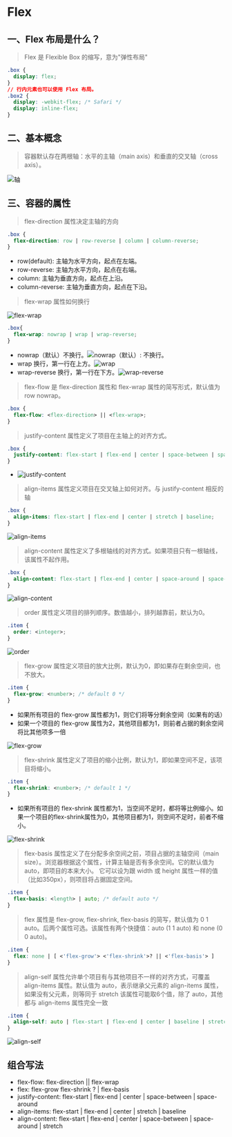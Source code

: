 # Flex

## 一、Flex 布局是什么？

> Flex 是 Flexible Box 的缩写，意为"弹性布局"

```css
.box {
  display: flex;
}
// 行内元素也可以使用 Flex 布局。
.box2 {
  display: -webkit-flex; /* Safari */
  display: inline-flex;
}
```

## 二、基本概念

> 容器默认存在两根轴：水平的主轴（main axis）和垂直的交叉轴（cross axis）。

![轴](img/bg04.png)

## 三、容器的属性

> flex-direction 属性决定主轴的方向

```css
.box {
  flex-direction: row | row-reverse | column | column-reverse;
}
```

- row(default): 主轴为水平方向，起点在左端。
- row-reverse: 主轴为水平方向，起点在右端。
- column: 主轴为垂直方向，起点在上沿。
- column-reverse: 主轴为垂直方向，起点在下沿。

> flex-wrap 属性如何换行

![flex-wrap](img/bg06.png)

```css
.box{
  flex-wrap: nowrap | wrap | wrap-reverse;
}
```

- nowrap（默认）不换行。![nowrap（默认）: 不换行。](img/bg07.png)
- wrap 换行，第一行在上方。![wrap](img/bg08.png)
- wrap-reverse 换行，第一行在下方。![wrap-reverse](img/bg09.png)

> flex-flow 是 flex-direction 属性和 flex-wrap 属性的简写形式，默认值为 row nowrap。

```css
.box {
  flex-flow: <flex-direction> || <flex-wrap>;
}
```

> justify-content 属性定义了项目在主轴上的对齐方式。

```css
.box {
  justify-content: flex-start | flex-end | center | space-between | space-around;
}
```

- ![justify-content](img/bg10.png)

> align-items 属性定义项目在交叉轴上如何对齐。与 justify-content 相反的轴

```css
.box {
  align-items: flex-start | flex-end | center | stretch | baseline;
}
```

![align-items](img/bg11.png)

> align-content 属性定义了多根轴线的对齐方式。如果项目只有一根轴线，该属性不起作用。

```css
.box {
  align-content: flex-start | flex-end | center | space-around | space-between | stretch;
}
```

![align-content](img/bg12.png)

> order 属性定义项目的排列顺序。数值越小，排列越靠前，默认为0。

```css
.item {
  order: <integer>;
}
```

![order](img/bg13.png)

> flex-grow 属性定义项目的放大比例，默认为0，即如果存在剩余空间，也不放大。

```css
.item {
  flex-grow: <number>; /* default 0 */
}
```

- 如果所有项目的 flex-grow 属性都为1，则它们将等分剩余空间（如果有的话）
- 如果一个项目的 flex-grow 属性为2，其他项目都为1，则前者占据的剩余空间将比其他项多一倍

![flex-grow](img/bg14.png)

> flex-shrink 属性定义了项目的缩小比例，默认为1，即如果空间不足，该项目将缩小。

```css
.item {
  flex-shrink: <number>; /* default 1 */
}
```

- 如果所有项目的 flex-shrink 属性都为1，当空间不足时，都将等比例缩小。如果一个项目的flex-shrink属性为0，其他项目都为1，则空间不足时，前者不缩小。

![flex-shrink](img/bg15.png)

> flex-basis 属性定义了在分配多余空间之前，项目占据的主轴空间（main size）。浏览器根据这个属性，计算主轴是否有多余空间。它的默认值为 auto，即项目的本来大小。
> 它可以设为跟 width 或 height 属性一样的值（比如350px），则项目将占据固定空间。

```css
.item {
  flex-basis: <length> | auto; /* default auto */
}
```

> flex 属性是 flex-grow, flex-shrink, flex-basis 的简写，默认值为 0 1 auto。后两个属性可选。该属性有两个快捷值：auto (1 1 auto) 和 none (0 0 auto)。

```css
.item {
  flex: none | [ <'flex-grow'> <'flex-shrink'>? || <'flex-basis'> ]
}
```

> align-self 属性允许单个项目有与其他项目不一样的对齐方式，可覆盖 align-items 属性。默认值为 auto，表示继承父元素的 align-items 属性，如果没有父元素，则等同于 stretch
> 该属性可能取6个值，除了 auto，其他都与 align-items 属性完全一致

```css
.item {
  align-self: auto | flex-start | flex-end | center | baseline | stretch;
}
```

![align-self](img/bg16.png)

## 组合写法

- flex-flow: flex-direction || flex-wrap
- flex: flex-grow flex-shrink ? | flex-basis
- justify-content: flex-start | flex-end | center | space-between | space-around
- align-items:     flex-start | flex-end | center | stretch | baseline
- align-content:   flex-start | flex-end | center | space-between | space-around | stretch
